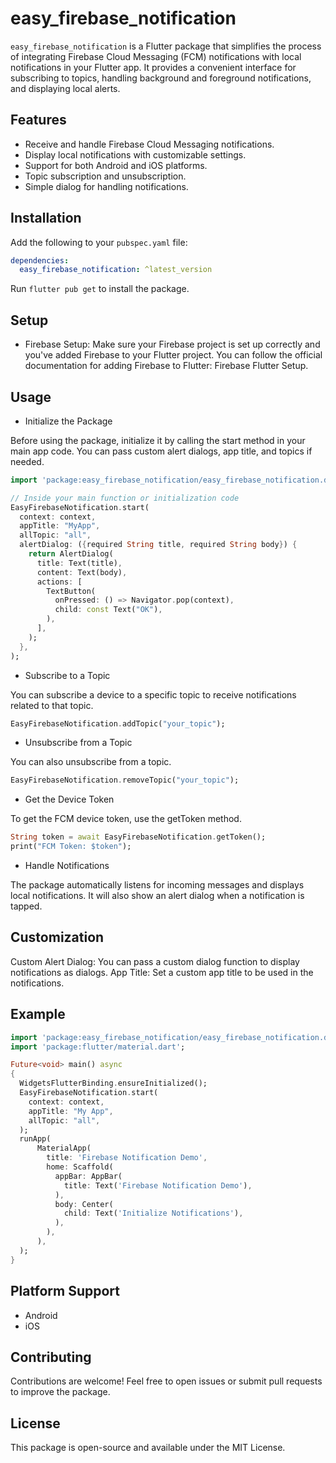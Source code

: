 # easy_firebase_notification

`easy_firebase_notification` is a Flutter package that simplifies the process of integrating Firebase Cloud Messaging (FCM) notifications with local notifications in your Flutter app. It provides a convenient interface for subscribing to topics, handling background and foreground notifications, and displaying local alerts.

## Features

- Receive and handle Firebase Cloud Messaging notifications.
- Display local notifications with customizable settings.
- Support for both Android and iOS platforms.
- Topic subscription and unsubscription.
- Simple dialog for handling notifications.

## Installation

Add the following to your `pubspec.yaml` file:

```yaml
dependencies:
  easy_firebase_notification: ^latest_version
```
Run ```flutter pub get``` to install the package.
## Setup

- Firebase Setup: Make sure your Firebase project is set up correctly and you've added Firebase to your Flutter project. You can follow the official documentation for adding Firebase to Flutter: Firebase Flutter Setup.

## Usage
- Initialize the Package

Before using the package, initialize it by calling the start method in your main app code. You can pass custom alert dialogs, app title, and topics if needed.

```dart
import 'package:easy_firebase_notification/easy_firebase_notification.dart';

// Inside your main function or initialization code
EasyFirebaseNotification.start(
  context: context,
  appTitle: "MyApp",
  allTopic: "all",
  alertDialog: ({required String title, required String body}) {
    return AlertDialog(
      title: Text(title),
      content: Text(body),
      actions: [
        TextButton(
          onPressed: () => Navigator.pop(context),
          child: const Text("OK"),
        ),
      ],
    );
  },
);
```

- Subscribe to a Topic

You can subscribe a device to a specific topic to receive notifications related to that topic.

```dart
EasyFirebaseNotification.addTopic("your_topic");
```

- Unsubscribe from a Topic

You can also unsubscribe from a topic.

```dart
EasyFirebaseNotification.removeTopic("your_topic");
```

- Get the Device Token

To get the FCM device token, use the getToken method.

```dart
String token = await EasyFirebaseNotification.getToken();
print("FCM Token: $token");
```

- Handle Notifications

The package automatically listens for incoming messages and displays local notifications. It will also show an alert dialog when a notification is tapped.

## Customization

Custom Alert Dialog: You can pass a custom dialog function to display notifications as dialogs.
App Title: Set a custom app title to be used in the notifications.

## Example

```dart
import 'package:easy_firebase_notification/easy_firebase_notification.dart';
import 'package:flutter/material.dart';

Future<void> main() async
{
  WidgetsFlutterBinding.ensureInitialized();
  EasyFirebaseNotification.start(
    context: context,
    appTitle: "My App",
    allTopic: "all",
  );
  runApp(
      MaterialApp(
        title: 'Firebase Notification Demo',
        home: Scaffold(
          appBar: AppBar(
            title: Text('Firebase Notification Demo'),
          ),
          body: Center(
            child: Text('Initialize Notifications'),
          ),
        ),
      ),
  );
}
```

## Platform Support

- Android
- iOS

## Contributing

Contributions are welcome! Feel free to open issues or submit pull requests to improve the package.
## License

This package is open-source and available under the MIT License.